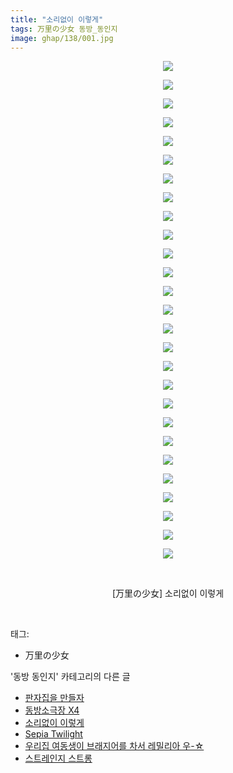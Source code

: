 ```yaml
---
title: "소리없이 이렇게"
tags: 万里の少女 동방_동인지
image: ghap/138/001.jpg
---
```

<div class="article">
<p style="text-align: center; clear: none; float: none;"><img src="{{ site.nasurl }}/ghap/138/001.jpg"/></p>
<p style="text-align: center; clear: none; float: none;"><img src="{{ site.nasurl }}/ghap/138/002.jpg"/></p>
<p style="text-align: center; clear: none; float: none;"><img src="{{ site.nasurl }}/ghap/138/003.jpg"/></p>
<p style="text-align: center; clear: none; float: none;"><img src="{{ site.nasurl }}/ghap/138/004.jpg"/></p>
<p style="text-align: center; clear: none; float: none;"><img src="{{ site.nasurl }}/ghap/138/005.jpg"/></p>
<p style="text-align: center; clear: none; float: none;"><img src="{{ site.nasurl }}/ghap/138/006.jpg"/></p>
<p style="text-align: center; clear: none; float: none;"><img src="{{ site.nasurl }}/ghap/138/007.jpg"/></p>
<p style="text-align: center; clear: none; float: none;"><img src="{{ site.nasurl }}/ghap/138/008.jpg"/></p>
<p style="text-align: center; clear: none; float: none;"><img src="{{ site.nasurl }}/ghap/138/009.jpg"/></p>
<p style="text-align: center; clear: none; float: none;"><img src="{{ site.nasurl }}/ghap/138/010.jpg"/></p>
<p style="text-align: center; clear: none; float: none;"><img src="{{ site.nasurl }}/ghap/138/011.jpg"/></p>
<p style="text-align: center; clear: none; float: none;"><img src="{{ site.nasurl }}/ghap/138/012.jpg"/></p>
<p style="text-align: center; clear: none; float: none;"><img src="{{ site.nasurl }}/ghap/138/013.jpg"/></p>
<p style="text-align: center; clear: none; float: none;"><img src="{{ site.nasurl }}/ghap/138/014.jpg"/></p>
<p style="text-align: center; clear: none; float: none;"><img src="{{ site.nasurl }}/ghap/138/015.jpg"/></p>
<p style="text-align: center; clear: none; float: none;"><img src="{{ site.nasurl }}/ghap/138/016.jpg"/></p>
<p style="text-align: center; clear: none; float: none;"><img src="{{ site.nasurl }}/ghap/138/017.jpg"/></p>
<p style="text-align: center; clear: none; float: none;"><img src="{{ site.nasurl }}/ghap/138/018.jpg"/></p>
<p style="text-align: center; clear: none; float: none;"><img src="{{ site.nasurl }}/ghap/138/019.jpg"/></p>
<p style="text-align: center; clear: none; float: none;"><img src="{{ site.nasurl }}/ghap/138/020.jpg"/></p>
<p style="text-align: center; clear: none; float: none;"><img src="{{ site.nasurl }}/ghap/138/021.jpg"/></p>
<p style="text-align: center; clear: none; float: none;"><img src="{{ site.nasurl }}/ghap/138/022.jpg"/></p>
<p style="text-align: center; clear: none; float: none;"><img src="{{ site.nasurl }}/ghap/138/023.jpg"/></p>
<p style="text-align: center; clear: none; float: none;"><img src="{{ site.nasurl }}/ghap/138/024.jpg"/></p>
<p style="text-align: center; clear: none; float: none;"><img src="{{ site.nasurl }}/ghap/138/025.jpg"/></p>
<p style="text-align: center; clear: none; float: none;"><img src="{{ site.nasurl }}/ghap/138/026.jpg"/></p>
<p style="text-align: center; clear: none; float: none;"><img src="{{ site.nasurl }}/ghap/138/027.jpg"/></p>
<p style="text-align: center; clear: none; float: none;"><br/></p>
<p style="text-align: center; clear: none; float: none;">[万里の少女] 소리없이 이렇게</p>
<p><br/></p>
</div><div class="tagTrail">
<p>태그: </p>
<ul>
<li>万里の少女</li>
</ul>
</div><div class="another">
<p>'동방 동인지' 카테고리의 다른 글</p>
<ul>
<li><a href="/2016-06-18-ghap_141">판자집을 만들자</a></li>
<li><a href="/2016-06-18-ghap_139">동방소극장 X4</a></li>
<li><a href="/2016-06-18-ghap_138">소리없이 이렇게</a></li>
<li><a href="/2016-06-18-ghap_137">Sepia Twilight</a></li>
<li><a href="/2016-06-18-ghap_136">우리집 여동생이 브래지어를 차서 레밀리아 우-☆</a></li>
<li><a href="/2016-06-18-ghap_135">스트레인지 스트롱</a></li>
</ul>
</div><div class="cb_module cb_fluid">
<div class="cb_wrt cb_profile">
</div><!-- commentList close -->
</div>
<br/>
<p id="refer"></p>
<br/>
